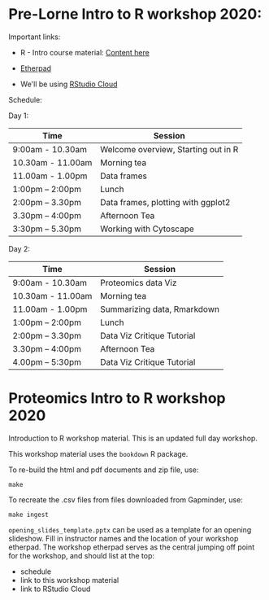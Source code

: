# Pre-Lorne Intro to R workshop 2020:

Important links:

* R - Intro course material: [Content here](https://monashbioinformaticsplatform.github.io/Proteomics-Intro-R-Workshop-2020/)

* [Etherpad](https://etherpad.wikimedia.org/p/r_intro_feb_2020)

* We'll be using [RStudio Cloud](https://rstudio.cloud/)

Schedule:

Day 1:

| Time              | Session                             |
|-------------------|-------------------------------------|
| 9:00am - 10.30am  | Welcome overview, Starting out in R |
| 10.30am - 11.00am | Morning tea                         |
| 11.00am - 1.00pm | Data frames                         |
| 1:00pm – 2:00pm  | Lunch                               |
| 2:00pm – 3.30pm   | Data frames, plotting with ggplot2  |
| 3.30pm – 4:00pm   | Afternoon Tea                       |
| 3:30pm – 5.30pm   | Working with Cytoscape              |


Day 2:

| Time              | Session                           |
|-------------------|-----------------------------------|
| 9:00am - 10.30am  | Proteomics data Viz              |
| 10.30am - 11.00am | Morning tea                       |
| 11.00am - 1.00pm | Summarizing data, Rmarkdown       |
| 1:00pm – 2:00pm  | Lunch                             |
| 2:00pm – 3.30pm   | Data Viz Critique Tutorial        |
| 3.30pm – 4:00pm   | Afternoon Tea                     |
| 4.00pm – 5:30pm   | Data Viz Critique Tutorial        |


# Proteomics Intro to R workshop 2020

Introduction to R workshop material. This is an updated full day workshop.

This workshop material uses the `bookdown` R package.

To re-build the html and pdf documents and zip file, use:

```
make
```

To recreate the .csv files from files downloaded from Gapminder, use:

```
make ingest
```

`opening_slides_template.pptx` can be used as a template for an opening slideshow. Fill in instructor names and the location of your workshop etherpad. The workshop etherpad serves as the central jumping off point for the workshop, and should list at the top:

* schedule
* link to this workshop material
* link to RStudio Cloud